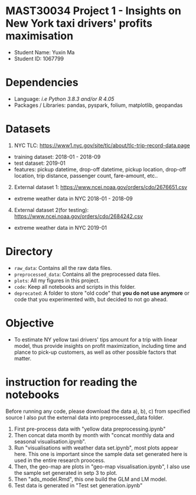 # MAST30034 Project 1 - Insights on New York taxi drivers' profits maximisation
- Student Name: Yuxin Ma
- Student ID: 1067799

# Dependencies
- Language: _i.e Python 3.8.3 and/or R 4.05_
- Packages / Libraries: pandas, pyspark, folium, matplotlib, geopandas

# Datasets
1. NYC TLC: https://www1.nyc.gov/site/tlc/about/tlc-trip-record-data.page 
  - training dataset: 2018-01 - 2018-09
  - test dataset: 2019-01
  - features: pickup datetime, drop-off datetime, pickup location, drop-off location, trip distance, passenger count, fare-amount, etc..
2. External dataset 1: https://www.ncei.noaa.gov/orders/cdo/2676651.csv
  - extreme weather data in NYC 2018-01 - 2018-09
4. External dataset 2(for testing): https://www.ncei.noaa.gov/orders/cdo/2684242.csv
  - extreme weather data in NYC 2019-01


# Directory

- `raw_data`: Contains all the raw data files.
- `preprocessed_data`: Contains all the preprocessed data files. 
- `plots`: All my figures in this project.
- `code`: Keep all notebooks and scripts in this folder.
- `deprecated`: A folder to store "old code" that **you do not use anymore** or code that you experimented with, but decided to not go ahead. 

# Objective
- To estimate NY yellow taxi drivers' tips amount for a trip with linear model, thus provide insights on profit maximization, including time and plance to pick-up customers, as well as other possible factors that matter.


# instruction for reading the notebooks
Before running any code, please download the data a), b), c) from specified source
I also put the external data into preprocessed_data folder. 
1. First pre-process data with "yellow data preprocessing.ipynb"
2. Then concat data month by month with "concat monthly data and seasonal visualisation.ipynb". 
3. Run "visualisations with weather data set.ipynb", most plots appear here. This one is important since the sample data set generated here is used in the entire research proocess.
4. Then, the geo-map are plots in "geo-map visualisation.ipynb", I also use the sample set generated in setp 3 to plot.
5. Then "ads_model.Rmd", this one build the GLM and LM model.
6. Test data is generated in "Test set generation.ipynb"
